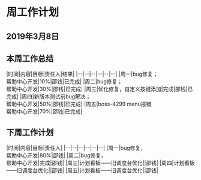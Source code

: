 # 周工作计划

## 2019年3月8日

## 本周工作总结

|时间|内容|目标|责任人|结果|
|--|--|--|--|--|--|
|周一|bug修复；<br>帮助中心开发|10%|邵钱|已完成|
|周二|bug修复；<br>帮助中心开发|30%|邵钱|已完成|
|周三|优化修复，自定义按键添加|完成|邵钱|已完成|
|周四|新版本测试前bug解决；<br>帮助中心开发|50%|邵钱|已完成|
|周五|boss-4299 menu报错<br>帮助中心开发|70%|邵钱|已完成|

## 下周工作计划

|时间|内容|目标|责任人|
|--|--|--|--|--|--|
|周一|bug修复，<br>帮助中心开发|80%|邵钱|
|周二|bug修复，<br>帮助中心开发|完成|邵钱|
|周三|计划看板——旧调度台优化||邵钱|
|周四|计划看板——旧调度台优化||邵钱|
|周五|计划看板——旧调度台优化||邵钱|

